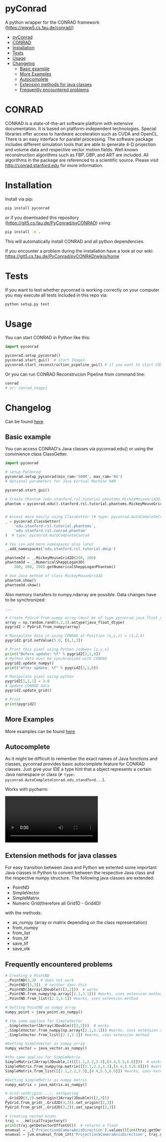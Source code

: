 # pyConrad

A python wrapper for the CONRAD framework (https://www5.cs.fau.de/conrad/)

- [pyConrad](#pyconrad)
- [CONRAD](#conrad)
- [Installation](#installation)
- [Tests](#tests)
- [Usage](#usage)
- [Changelog](#changelog)
    - [Basic example](#basic-example)
    - [More Examples](#more-examples)
    - [Autocomplete](#autocomplete)
    - [Extension methods for java classes](#extension-methods-for-java-classes)
    - [Frequently encountered problems](#frequently-encountered-problems)

# CONRAD

CONRAD is a state-of-the-art software platform with extensive documentation. It is based on platform-independent technologies. Special libraries offer access to hardware acceleration such as CUDA and OpenCL. There is an easy interface for parallel processing. The software package includes different simulation tools that are able to generate 4-D projection and volume data and respective vector motion fields. Well known reconstruction algorithms such as FBP, DBP, and ART are included. All algorithms in the package are referenced to a scientific source. Please visit http://conrad.stanford.edu for more information.

# Installation

Install via pip:

```bash
pip install pyconrad
```

or if you downloaded this repository (https://git5.cs.fau.de/PyConrad/pyCONRAD) using:
```bash
pip install -e .
```

This will automatically install CONRAD and all python dependencies. 

If you encounter a problem during the installation have a look at our wiki: https://git5.cs.fau.de/PyConrad/pyCONRAD/wikis/home

# Tests

If you want to test whether pyconrad is working correctly on your computer you may execute all tests included in this repo via:

```bash
python setup.py test
```

# Usage

You can start CONRAD in Python like this:
```python
import pyconrad

pyconrad.setup_pyconrad()
pyconrad.start_gui()  # start ImageJ
pyconrad.start_reconstruction_pipeline_gui() # if you want to start CONRAD's reconstruction filter pipeline
```

Or you can run CONRAD Reconstrucion Pipeline from command line:
```bash
conrad
# or: conrad_imagej 
```

# Changelog
 Can be found [here](CHANGELOG.md).


## Basic example

You can access CONRAD's Java classes via pyconrad.edu() or using the convinience class ClassGetter.

``` python
import pyconrad

# setup PyConrad
pyconrad.setup_pyconrad(min_ram='500M', max_ram='8G')
# Optional parameters for Java Virtual Machine RAM

pyconrad.start_gui()

# Create Phantom (edu.stanford.rsl.tutorial.phantoms.MickeyMouseGrid2D)
phantom = pyconrad.edu().stanford.rsl.tutorial.phantoms.MickeyMouseGrid2D(300, 300)


# Access more easily using ClassGetter (# type: pyconrad.AutoCompleteConrad adds static auto-complete feature for ClassGetter.edu)
_ = pyconrad.ClassGetter(
    'edu.stanford.rsl.tutorial.phantoms',
    'edu.stanford.rsl.conrad.phantom'
)  # type: pyconrad.AutoCompleteConrad

# You can add more namespaces also later
_.add_namespaces('edu.stanford.rsl.tutorial.dmip')

phantom2d = _.MickeyMouseGrid2D(200, 200)
phantom3d = _.NumericalSheppLogan3D(
    200, 200, 200).getNumericalSheppLoganPhantom()

# Use Java method of class MickeyMouseGrid2D
phantom.show()
phantom3d.show()
```

Also memory transfers to numpy.ndarray are possible.
Data changes have to be synchronized:
``` python
...

# Create PyGrid from numpy array (must be of type pyconrad.java_float_dtype)
array = np.random.rand(4,2,3).astype(java_float_dtype)
pygrid2 = PyGrid.from_numpy(array)

# Manipulate data in using CONRAD at Position (x,y,z) = (1,2,4)
pygrid2.grid.setValue(5.0, [0,1,3])

# Print this pixel using Python indexes [z,y,x]
print("Before update: %f" % pygrid2[3,1,0])
# Python data must be synchronized with CONRAD
pygrid2.update_numpy()
print("After update: %f" % pygrid2[3,1,0])

# Manipulate pixel using python
pygrid2[1,1,1] = 3.0
# Update CONRAD data
pygrid2.update_grid()

# Print
print(pygrid2)
```
## More Examples

More examples can be found [here](examples)

## Autocomplete

As it might be difficult to remember the exact names of Java functions and classes, pyconrad provides basic autocomplete feature for CONRAD classes.
Just give your IDE a type hint that a object represents a certain Java namespace or class (`# type: pyconrad.AutoCompleteConrad.edu.standford...`).

Works with pycharm:

![autocomplete_video](README.md_files/autocomplete.webm)

## Extension methods for java classes
For easy transition between Java and Python we extented some important Java classes in Python to convert between the respective Java class and the respective numpy structure.
The following java classes are extended:
- PointND
- SimpleVector
- SimpleMatrix
- Numeric Grid(therefore all Grid1D - Grid4D)

with the methods:
- as_numpy (array or matrix depending on the class representation)
- from_numpy
- from_list
- from_tif
- save_tif
- save_vtk

## Frequently encountered problems
```python
# Creating a PointND
_.PointND(3,3)  # does not work
_.PointND([3,3])  # neither does this
_.PointND(JArray(JDouble)([3,2]))  # works
_.PointND.from_numpy(np.array([2.1,3.1])) #works, uses extension method
_.PointND.from_list([2.1,3.1]) #works, uses extension method

# Getting PointND as numpy array
numpy_point = java_point.as_numpy()

# the same applies for SimpleVector
_.SimpleVector(JArray(JDouble)([3,2]))  # works
_.SimpleVector.from_numpy(np.array([2.1,3.1])) #works, uses extension method
_.SimpleVector.from_list([2.1,3.1]) #works, uses extension method

#Getting SimpleVector as numpy array
numpy_vector = java_vector.as_numpy()

#the same applies for SimpleMatrix
SimpleMatrix(JArray(JDouble,2)([[1.1,2.2,3.3],[4.4,5.5,6.6]]))  # works
SimpleMatrix.from_numpy(np.matrix([[1.1,2.2,3.3],[4.4,5.5,6.6]])) #works, uses extension method
SimpleMatrix.from_list([[1.1,2.2,3.3],[4.4,5.5,6.6]]) #works, uses extension method

#Getting SimpleMatrix as numpy matrix
numpy_matrix = java_matrix.as_numpy()

# Grid.setOrigin(...), setSpacing
_.Grid2D(3,2).setOrigin(JArray(JDouble)([2,3]))
PyGrid.from_grid(_.Grid2D(3,2)).set_origin([2,3])
PyGrid.from_grid(_.Grid2D(3,2)).set_spacing([2,3])

# Creating nested enums
traj = _.HelicalTrajectory()
print(traj.getDetectorOffsetU())  # returns a float
enumval = _.['Projection$CameraAxisDirection'].values()[int(traj.getDetectorOffsetU())] # Convert back to enum
enumval = jvm.enumval_from_int('Projection$CameraAxisDirection', traj.getDetectorOffsetU())  # or like that
```
